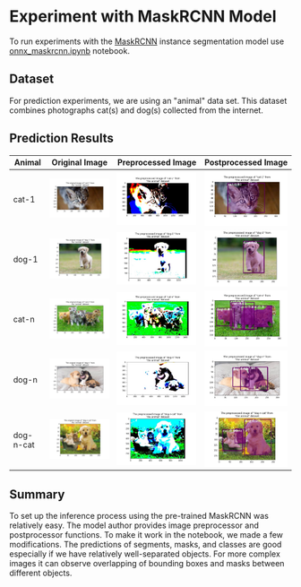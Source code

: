 # Experiment with MaskRCNN Model

To run experiments with the [MaskRCNN](https://arxiv.org/abs/1703.06870) instance segmentation model use [onnx_maskrcnn.ipynb](../onnx_maskrcnn.ipynb) notebook.

## Dataset

For prediction experiments, we are using an "animal" data set. This dataset combines photographs cat(s) and dog(s) collected from the internet.

## Prediction Results

| Animal    | Original Image                               | Preprocessed Image                                           | Postprocessed Image                                            |
| ----------| -------------------------------------------- |------------------------------------------------------------- | ---------------------------------------------------------------|
| cat-1     | ![orig_cat_1](images/orig_cat_1.jpg)         | ![maskrcnn_pre_cat_1](images/maskrcnn_pre_cat_1.jpg)         | ![maskrcnn_post_cat_1](images/maskrcnn_post_cat_1.jpg)         |
| dog-1     | ![orig_dog_1](images/orig_dog_1.jpg)         | ![maskrcnn_pre_dog_1](images/maskrcnn_pre_dog_1.jpg)         | ![maskrcnn_post_dog_1](images/maskrcnn_post_dog_1.jpg)         |
| cat-n     | ![orig_cat_n](images/orig_cat_n.jpg)         | ![maskrcnn_pre_cat_n](images/maskrcnn_pre_cat_n.jpg)         | ![maskrcnn_post_cat_n](images/maskrcnn_post_cat_n.jpg)         |
| dog-n     | ![orig_dog_n](images/orig_dog_n.jpg)         | ![maskrcnn_pre_dog_n](images/maskrcnn_pre_dog_n.jpg)         | ![maskrcnn_post_dog_n](images/maskrcnn_post_dog_n.jpg)         |
| dog-n-cat | ![orig_dog_n_cat](images/orig_dog_n_cat.jpg) | ![maskrcnn_pre_dog_n_cat](images/maskrcnn_pre_dog_n_cat.jpg) | ![maskrcnn_post_dog_n_cat](images/maskrcnn_post_dog_n_cat.jpg) |

## Summary

To set up the inference process using the pre-trained MaskRCNN was relatively easy. The model author provides image preprocessor and postprocessor functions. To make it work in the notebook, we made a few modifications. The predictions of segments, masks, and classes are good especially if we have relatively well-separated objects. For more complex images it can observe overlapping of bounding boxes and masks between different objects.
